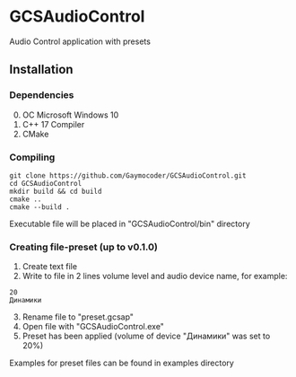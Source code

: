 # GCSAudioControl
Audio Control application with presets

## Installation
### Dependencies
0. OC Microsoft Windows 10
1. C++ 17 Compiler
2. CMake

### Compiling
```
git clone https://github.com/Gaymocoder/GCSAudioControl.git
cd GCSAudioControl
mkdir build && cd build
cmake ..
cmake --build .
```
Executable file will be placed in "GCSAudioControl/bin" directory

### Creating file-preset (up to v0.1.0)
1. Create text file
2. Write to file in 2 lines volume level and audio device name, for example:
```
20
Динамики
```
3. Rename file to "preset.gcsap"
4. Open file with "GCSAudioControl.exe"
5. Preset has been applied (volume of device "Динамики" was set to 20%)

Examples for preset files can be found in examples directory
